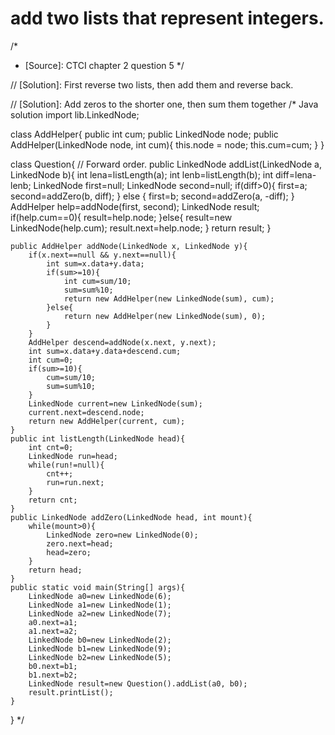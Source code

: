 
# add two lists that represent integers.
/*
 * [Source]: CTCI chapter 2 question 5
 */

// [Solution]: First reverse two lists, then add them and reverse back.

// [Solution]: Add zeros to the shorter one, then sum them together
/* Java solution
import lib.LinkedNode; 

class AddHelper{
	public int cum;
	public LinkedNode node;
	public AddHelper(LinkedNode node, int cum){
		this.node = node;
		this.cum=cum;
	}
}

class Question{ // Forward order. 
	public LinkedNode addList(LinkedNode a, LinkedNode b){
		int lena=listLength(a);
		int lenb=listLength(b);
		int diff=lena-lenb;
		LinkedNode first=null;
		LinkedNode second=null;
		if(diff>0){
			first=a;
			second=addZero(b, diff);
		} else {
			first=b;
			second=addZero(a, -diff);
		}
		AddHelper help=addNode(first, second);
		LinkedNode result;
		if(help.cum==0){
			result=help.node;
		}else{
			result=new LinkedNode(help.cum);
			result.next=help.node;
		}
		return result;
	}
	
	public AddHelper addNode(LinkedNode x, LinkedNode y){
		if(x.next==null && y.next==null){
			int sum=x.data+y.data;
			if(sum>=10){
				int cum=sum/10;
				sum=sum%10;
				return new AddHelper(new LinkedNode(sum), cum);
			}else{
				return new AddHelper(new LinkedNode(sum), 0);
			}
		}
		AddHelper descend=addNode(x.next, y.next); 
		int sum=x.data+y.data+descend.cum;
		int cum=0;
		if(sum>=10){
			cum=sum/10;
			sum=sum%10;
		}
		LinkedNode current=new LinkedNode(sum);
		current.next=descend.node;
		return new AddHelper(current, cum);
	}
	public int listLength(LinkedNode head){
		int cnt=0;
		LinkedNode run=head;
		while(run!=null){
			cnt++;
			run=run.next;
		}
		return cnt;
	}
	public LinkedNode addZero(LinkedNode head, int mount){
		while(mount>0){
			LinkedNode zero=new LinkedNode(0);
			zero.next=head;
			head=zero;
		}
		return head;
	}
	public static void main(String[] args){
		LinkedNode a0=new LinkedNode(6);
		LinkedNode a1=new LinkedNode(1);
		LinkedNode a2=new LinkedNode(7);
		a0.next=a1;
		a1.next=a2;
		LinkedNode b0=new LinkedNode(2);
		LinkedNode b1=new LinkedNode(9);
		LinkedNode b2=new LinkedNode(5);
		b0.next=b1;
		b1.next=b2;
		LinkedNode result=new Question().addList(a0, b0);
		result.printList();
	}
}
 */

# 
